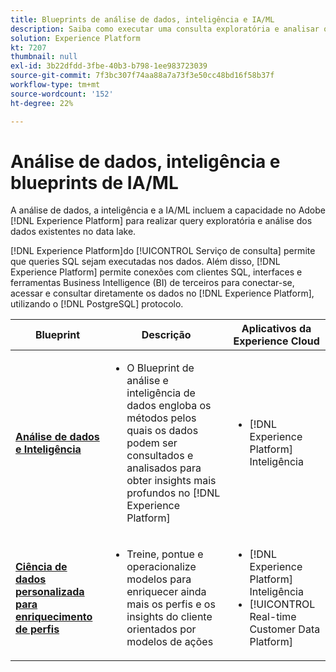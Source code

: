 ```yaml
---
title: Blueprints de análise de dados, inteligência e IA/ML
description: Saiba como executar uma consulta exploratória e analisar os dados existentes no data lake.
solution: Experience Platform
kt: 7207
thumbnail: null
exl-id: 3b22dfdd-3fbe-40b3-b798-1ee983723039
source-git-commit: 7f3bc307f74aa88a7a73f3e50cc48bd16f58b37f
workflow-type: tm+mt
source-wordcount: '152'
ht-degree: 22%

---
```


# Análise de dados, inteligência e blueprints de IA/ML

A análise de dados, a inteligência e a IA/ML incluem a capacidade no Adobe [!DNL Experience Platform] para realizar query exploratória e análise dos dados existentes no data lake.

[!DNL Experience Platform]do [!UICONTROL Serviço de consulta] permite que queries SQL sejam executadas nos dados. Além disso, [!DNL Experience Platform] permite conexões com clientes SQL, interfaces e ferramentas Business Intelligence (BI) de terceiros para conectar-se, acessar e consultar diretamente os dados no [!DNL Experience Platform], utilizando o [!DNL PostgreSQL] protocolo.

| Blueprint | Descrição | Aplicativos da Experience Cloud |
|---|---|---|
| **[Análise de dados e Inteligência](analysis.md)** | <ul><li>O Blueprint de análise e inteligência de dados engloba os métodos pelos quais os dados podem ser consultados e analisados para obter insights mais profundos no [!DNL Experience Platform]</ul></li> | <ul><li> [!DNL Experience Platform] Inteligência</ul></li> |
| **[Ciência de dados personalizada para enriquecimento de perfis](data-science.md)** | <ul><li>Treine, pontue e operacionalize modelos para enriquecer ainda mais os perfis e os insights do cliente orientados por modelos de ações</li></ul> | <ul><li>[!DNL Experience Platform] Inteligência</li><li> [!UICONTROL Real-time Customer Data Platform]</li></ul> |
